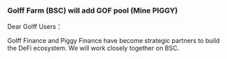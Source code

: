 ### Golff Farm (BSC) will add GOF pool (Mine PIGGY)

Dear Golff Users：

Golff Finance and Piggy Finance have become strategic partners to build the DeFi ecosystem. We will work closely together on BSC.